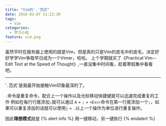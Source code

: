 ```yaml
---
title: "Vim的'.'范式"
date: 2016-02-07 11:22:30
tags:
  - Vim
categories: 
  - 学习小结
feature: vim.png
---
```

虽然平时在服务器上使用的就是Vim，但是真的只是Vim的皮毛中的皮毛，决定好好学学Vim争取早日成为一个Vimer，哈哈。 上个学期就买了《Practical Vim--Edit Text at the Speed of Thought》,一直没集中时间看，趁着寒假集中看看吧。

---
'`.`范式'是我最开始接触Vim印象最深的了。

`.`命令是重复命令，配合上一个操作以及光标移动快捷键就可以迅速完成重复的工作
例如在每行行尾添加`;`就可以通过
`A` + `;` + `<Esc>`命令在第一行尾添加一个`;`，如果可以重复添加的话就可以使用`j` + `.`以上一个操作为单位进行重复操作。
<!-- more -->
因此**理想模式**就是
{% alert info %}
用一键移动，另一键执行
{% endalert %}
